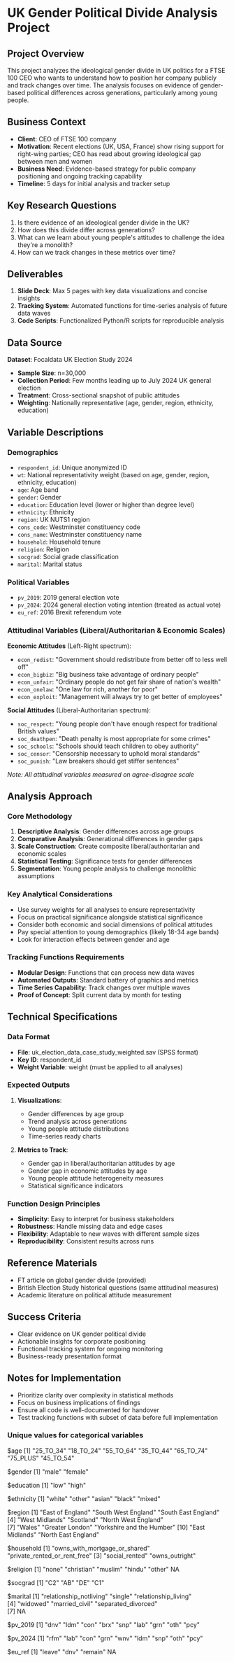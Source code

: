 # UK Gender Political Divide Analysis Project

## Project Overview

This project analyzes the ideological gender divide in UK politics for a FTSE 100 CEO who wants to understand how to position her company publicly and track changes over time. The analysis focuses on evidence of gender-based political differences across generations, particularly among young people.

## Business Context

- **Client**: CEO of FTSE 100 company
- **Motivation**: Recent elections (UK, USA, France) show rising support for right-wing parties; CEO has read about growing ideological gap between men and women
- **Business Need**: Evidence-based strategy for public company positioning and ongoing tracking capability
- **Timeline**: 5 days for initial analysis and tracker setup

## Key Research Questions

1. Is there evidence of an ideological gender divide in the UK?
2. How does this divide differ across generations?
3. What can we learn about young people's attitudes to challenge the idea they're a monolith?
4. How can we track changes in these metrics over time?

## Deliverables

1. **Slide Deck**: Max 5 pages with key data visualizations and concise insights
2. **Tracking System**: Automated functions for time-series analysis of future data waves
3. **Code Scripts**: Functionalized Python/R scripts for reproducible analysis

## Data Source

**Dataset**: Focaldata UK Election Study 2024
- **Sample Size**: n=30,000
- **Collection Period**: Few months leading up to July 2024 UK general election
- **Treatment**: Cross-sectional snapshot of public attitudes
- **Weighting**: Nationally representative (age, gender, region, ethnicity, education)

## Variable Descriptions

### Demographics
- `respondent_id`: Unique anonymized ID
- `wt`: National representativity weight (based on age, gender, region, ethnicity, education)
- `age`: Age band
- `gender`: Gender
- `education`: Education level (lower or higher than degree level)
- `ethnicity`: Ethnicity
- `region`: UK NUTS1 region
- `cons_code`: Westminster constituency code
- `cons_name`: Westminster constituency name
- `household`: Household tenure
- `religion`: Religion
- `socgrad`: Social grade classification
- `marital`: Marital status

### Political Variables
- `pv_2019`: 2019 general election vote
- `pv_2024`: 2024 general election voting intention (treated as actual vote)
- `eu_ref`: 2016 Brexit referendum vote

### Attitudinal Variables (Liberal/Authoritarian & Economic Scales)

**Economic Attitudes** (Left-Right spectrum):
- `econ_redist`: "Government should redistribute from better off to less well off"
- `econ_bigbiz`: "Big business take advantage of ordinary people"
- `econ_unfair`: "Ordinary people do not get fair share of nation's wealth"
- `econ_onelaw`: "One law for rich, another for poor"
- `econ_exploit`: "Management will always try to get better of employees"

**Social Attitudes** (Liberal-Authoritarian spectrum):
- `soc_respect`: "Young people don't have enough respect for traditional British values"
- `soc_deathpen`: "Death penalty is most appropriate for some crimes"
- `soc_schools`: "Schools should teach children to obey authority"
- `soc_censor`: "Censorship necessary to uphold moral standards"
- `soc_punish`: "Law breakers should get stiffer sentences"

*Note: All attitudinal variables measured on agree-disagree scale*

## Analysis Approach

### Core Methodology
1. **Descriptive Analysis**: Gender differences across age groups
2. **Comparative Analysis**: Generational differences in gender gaps
3. **Scale Construction**: Create composite liberal/authoritarian and economic scales
4. **Statistical Testing**: Significance tests for gender differences
5. **Segmentation**: Young people analysis to challenge monolithic assumptions

### Key Analytical Considerations
- Use survey weights for all analyses to ensure representativity
- Focus on practical significance alongside statistical significance
- Consider both economic and social dimensions of political attitudes
- Pay special attention to young demographics (likely 18-34 age bands)
- Look for interaction effects between gender and age

### Tracking Functions Requirements
- **Modular Design**: Functions that can process new data waves
- **Automated Outputs**: Standard battery of graphics and metrics
- **Time Series Capability**: Track changes over multiple waves
- **Proof of Concept**: Split current data by month for testing

## Technical Specifications

### Data Format
- **File**: uk_election_data_case_study_weighted.sav (SPSS format)
- **Key ID**: respondent_id
- **Weight Variable**: weight (must be applied to all analyses)

### Expected Outputs
1. **Visualizations**: 
   - Gender differences by age group
   - Trend analysis across generations
   - Young people attitude distributions
   - Time-series ready charts

2. **Metrics to Track**:
   - Gender gap in liberal/authoritarian attitudes by age
   - Gender gap in economic attitudes by age
   - Young people attitude heterogeneity measures
   - Statistical significance indicators

### Function Design Principles
- **Simplicity**: Easy to interpret for business stakeholders
- **Robustness**: Handle missing data and edge cases
- **Flexibility**: Adaptable to new waves with different sample sizes
- **Reproducibility**: Consistent results across runs

## Reference Materials
- FT article on global gender divide (provided)
- British Election Study historical questions (same attitudinal measures)
- Academic literature on political attitude measurement

## Success Criteria
- Clear evidence on UK gender political divide
- Actionable insights for corporate positioning
- Functional tracking system for ongoing monitoring
- Business-ready presentation format

## Notes for Implementation
- Prioritize clarity over complexity in statistical methods
- Focus on business implications of findings
- Ensure all code is well-documented for handover
- Test tracking functions with subset of data before full implementation

### Unique values for categorical variables

$age
[1] "25_TO_34" "18_TO_24" "55_TO_64" "35_TO_44" "65_TO_74" "75_PLUS"  "45_TO_54"

$gender
[1] "male"   "female"

$education
[1] "low"  "high"

$ethnicity
[1] "white" "other" "asian" "black" "mixed"

$region
 [1] "East of England"          "South West England"       "South East England"      
 [4] "West Midlands"            "Scotland"                 "North West England"      
 [7] "Wales"                    "Greater London"           "Yorkshire and the Humber"
[10] "East Midlands"            "North East England"      

$household
[1] "owns_with_mortgage_or_shared" "private_rented_or_rent_free" 
[3] "social_rented"                "owns_outright"               

$religion
[1] "none"      "christian" "muslim"    "hindu"     "other"     NA         

$socgrad
[1] "C2" "AB" "DE" "C1"

$marital
[1] "relationship_notliving" "single"                 "relationship_living"   
[4] "widowed"                "married_civil"          "separated_divorced"    
[7] NA                      

$pv_2019
[1] "dnv" "ldm" "con" "brx" "snp" "lab" "grn" "oth" "pcy"

$pv_2024
[1] "rfm" "lab" "con" "grn" "wnv" "ldm" "snp" "oth" "pcy"

$eu_ref
[1] "leave"  "dnv"    "remain" NA      


